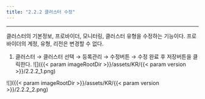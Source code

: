 ```yaml
---
title: "2.2.2 클러스터 수정"
---
```


---
클러스터의 기본정보, 프로바이더, 모니터링, 클러스터 유형을 수정하는 기능이다. 프로바이더의 계정, 유형, 리전은 변경할 수 없다.

1. 클러스터 → 클러스터 선택 → 등록관리 → 수정버튼 → 수정 완료 후 저장버튼을 클릭한다.
![]({{< param imageRootDir >}}/assets/KR/{{< param version >}}/2.2.2_1.png)

![]({{< param imageRootDir >}}/assets/KR/{{< param version >}}/2.2.2_2.png)
